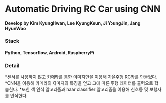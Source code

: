 Automatic Driving RC Car using CNN
==================================

#### Develop by Kim KyungHwan, Lee KyungKeun, Ji YoungJin, Jang HyunWoo

### Stack
#### Python, Tensorflow, Android, RaspberryPi

### Detail
*센서를 사용하지 않고 카메라를 통한 이미지만을 이용해 자율주행 RC카를 만들었다.
*CNN을 이용해 카메라의 이미지의 특징을 얻고 그에 따른 주행 데이터를 출력으로 학습한다.
*또한 색 인식 알고리즘과 haar classifier 알고리즘을 이용해 신호등 및 보행자를 인식한다.
